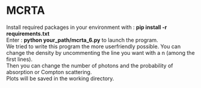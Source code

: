 # MCRTA

Install required packages in your environment with : **pip install -r requirements.txt** <br />
Enter : **python your_path/mcrta_6.py** to launch the program. <br />
We tried to write this program the more userfriendly possible. You can change the density by uncommenting the line you want with a n (among the first lines). <br />
Then you can change the number of photons and the probability of absorption or Compton scattering. <br />
Plots will be saved in the working directory.  <br />

